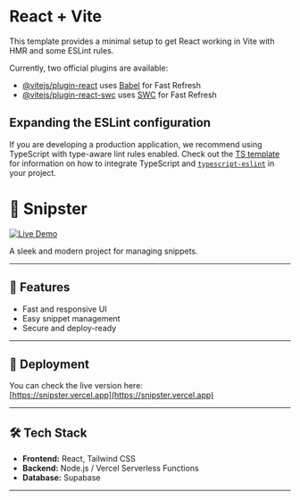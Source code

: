 # React + Vite

This template provides a minimal setup to get React working in Vite with HMR and some ESLint rules.

Currently, two official plugins are available:

- [@vitejs/plugin-react](https://github.com/vitejs/vite-plugin-react/blob/main/packages/plugin-react) uses [Babel](https://babeljs.io/) for Fast Refresh
- [@vitejs/plugin-react-swc](https://github.com/vitejs/vite-plugin-react/blob/main/packages/plugin-react-swc) uses [SWC](https://swc.rs/) for Fast Refresh

## Expanding the ESLint configuration

If you are developing a production application, we recommend using TypeScript with type-aware lint rules enabled. Check out the [TS template](https://github.com/vitejs/vite/tree/main/packages/create-vite/template-react-ts) for information on how to integrate TypeScript and [`typescript-eslint`](https://typescript-eslint.io) in your project.

# 🚀 Snipster

[![Live Demo](https://img.shields.io/badge/Live-Demo-blue?style=for-the-badge&logo=vercel)](https://snipster.vercel.app)

A sleek and modern project for managing snippets.  

---

## 🌟 Features
- Fast and responsive UI  
- Easy snippet management  
- Secure and deploy-ready  

---

## 📌 Deployment
You can check the live version here:  
[https://snipster.vercel.app](https://snipster.vercel.app)

---

## 🛠️ Tech Stack
- **Frontend:** React, Tailwind CSS  
- **Backend:** Node.js / Vercel Serverless Functions  
- **Database:** Supabase  

---



